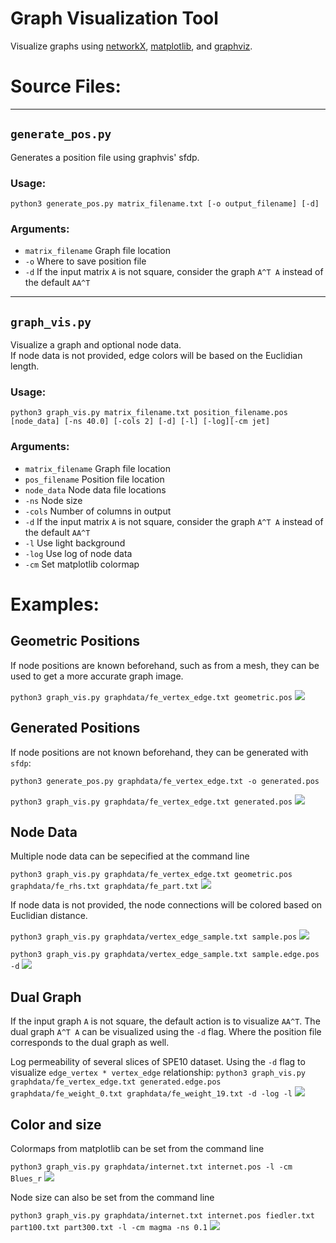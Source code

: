 # Graph Visualization Tool
Visualize graphs using [networkX](https://networkx.github.io/), [matplotlib](https://matplotlib.org/), and [graphviz](https://www.graphviz.org/).

# Source Files:
---
## `generate_pos.py`
Generates a position file using graphvis' sfdp.

### Usage: 
`python3 generate_pos.py matrix_filename.txt [-o output_filename] [-d]`

### Arguments:
  * `matrix_filename` Graph file location
  * `-o` Where to save position file
  * `-d` If the input matrix `A` is not square, consider the graph `A^T A` instead of the default `AA^T`
---
## `graph_vis.py`
Visualize a graph and optional node data.  
If node data is not provided, edge colors will be based on the Euclidian length.

### Usage: 
`python3 graph_vis.py matrix_filename.txt position_filename.pos [node_data] [-ns 40.0] [-cols 2] [-d] [-l] [-log][-cm jet]`

### Arguments:
  * `matrix_filename` Graph file location
  * `pos_filename` Position file location
  * `node_data` Node data file locations
  * `-ns` Node size
  * `-cols` Number of columns in output
  * `-d` If the input matrix `A` is not square, consider the graph `A^T A` instead of the default `AA^T`
  * `-l` Use light background
  * `-log` Use log of node data
  * `-cm` Set matplotlib colormap
  
  
# Examples:
## Geometric Positions
If node positions are known beforehand, such as from a mesh, they can be used to get a more accurate graph image.

`python3 graph_vis.py graphdata/fe_vertex_edge.txt geometric.pos`
![](imgs/fe_ve_geometric.png)

## Generated Positions
If node positions are not known beforehand, they can be generated with `sfdp`:

`python3 generate_pos.py graphdata/fe_vertex_edge.txt -o generated.pos`

`python3 graph_vis.py graphdata/fe_vertex_edge.txt generated.pos`
![](imgs/fe_ve_viridis.png)
  
## Node Data
Multiple node data can be sepecified at the command line

`python3 graph_vis.py graphdata/fe_vertex_edge.txt geometric.pos graphdata/fe_rhs.txt graphdata/fe_part.txt`
![](imgs/fe_ve_prism_part_rhs.png)

If node data is not provided, the node connections will be colored based on Euclidian distance.

`python3 graph_vis.py graphdata/vertex_edge_sample.txt sample.pos`
![](imgs/sample_jet.png)

`python3 graph_vis.py graphdata/vertex_edge_sample.txt sample.edge.pos -d`
![](imgs/sample__dual_jet.png)

## Dual Graph
If the input graph `A` is not square, the default action is to visualize `AA^T`.
The dual graph `A^T A` can be visualized using the `-d` flag.  Where the position file corresponds to the dual graph as well.

Log permeability of several slices of SPE10 dataset.  Using the `-d` flag to visualize `edge_vertex * vertex_edge` relationship:
`python3 graph_vis.py graphdata/fe_vertex_edge.txt generated.edge.pos graphdata/fe_weight_0.txt graphdata/fe_weight_19.txt -d -log -l`
![](imgs/fe_ve_weights.png)

## Color and size
Colormaps from matplotlib can be set from the command line

`python3 graph_vis.py graphdata/internet.txt internet.pos -l -cm Blues_r`
![](imgs/internet_pos.png)

Node size can also be set from the command line

`python3 graph_vis.py graphdata/internet.txt internet.pos fiedler.txt part100.txt part300.txt -l -cm magma -ns 0.1`
![](imgs/internet_fielder_part_magma_ns0.1.png)
